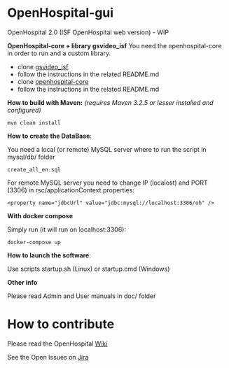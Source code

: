 # OpenHospital-gui
OpenHospital 2.0 (ISF OpenHospital web version) - WIP

**OpenHospital-core + library gsvideo_isf**
You need the openhospital-core in order to run and a custom library.

* clone [gsvideo_isf](https://github.com/informatici/gsvideo_isf)
* follow the instructions in the related README.md
* clone [openhospital-core](https://github.com/informatici/openhospital-core)
* follow the instructions in the related README.md


**How to build with Maven:**
_(requires Maven 3.2.5 or lesser installed and configured)_

    mvn clean install
    
**How to create the DataBase**:

You need a local (or remote) MySQL server where to run the script in mysql/db/ folder

	create_all_en.sql
	
For remote MySQL server you need to change IP (localost) and PORT (3306) in rsc/applicationContext.properties:

	<property name="jdbcUrl" value="jdbc:mysql://localhost:3306/oh" />

**With docker compose**

Simply run (it will run on localhost:3306):

	docker-compose up 

**How to launch the software**:

Use scripts startup.sh (Linux) or startup.cmd (Windows)

**Other info**

Please read Admin and User manuals in doc/ folder

# How to contribute

Please read the OpenHospital [Wiki](https://openhospital.atlassian.net/wiki/display/OH/Contribution+Guidelines)

See the Open Issues on [Jira](https://openhospital.atlassian.net/issues/)
